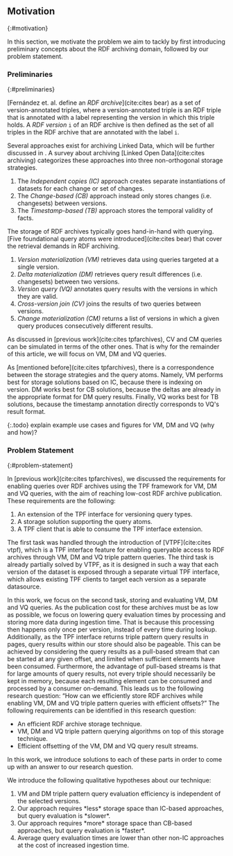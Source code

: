 ## Motivation
{:#motivation}

In this section, we motivate the problem we aim to tackly by
first introducing preliminary concepts about the RDF archiving domain,
followed by our problem statement.

### Preliminaries
{:#preliminaries}

[Fernández et. al. define an _RDF archive_](cite:cites bear) as a set of version-annotated triples,
where a version-annotated triple is an RDF triple that is annotated with a label representing the version in which this triple holds.
A _RDF version_ `i` of an RDF archive is then defined as the set of all triples in the RDF archive that are annotated with the label `i`.

Several approaches exist for archiving Linked Data, which will be further discussed in [](#related-work-archiving).
A survey about archiving [Linked Open Data](cite:cites archiving) categorizes these approaches
into three non-orthogonal storage strategies.
<ol>
    <li>The <em>Independent copies (IC)</em> approach creates separate instantiations of datasets for
each change or set of changes.</li>
    <li>The <em>Change-based (CB)</em> approach instead only stores changes (i.e. changesets) between versions.</li>
    <li>The <em>Timestamp-based (TB)</em> approach stores the temporal validity of facts.</li>
</ol>

The storage of RDF archives typically goes hand-in-hand with querying.
[Five foundational query atoms were introduced](cite:cites bear) that cover the retrieval demands in RDF archiving.
<ol>
    <li><em>Version materialization (VM)</em> retrieves data using queries targeted at a single version.</li>
    <li><em>Delta materialization (DM)</em> retrieves query result differences (i.e. changesets) between two versions.</li>
    <li><em>Version query (VQ)</em> annotates query results with the versions in which they are valid.</li>
    <li><em>Cross-version join (CV)</em> joins the results of two queries between versions.</li>
    <li><em>Change materialization (CM)</em> returns a list of versions in which a given query produces
consecutively different results.</li>
</ol>
As discussed in [previous work](cite:cites tpfarchives), CV and CM queries can be simulated in terms of the other ones.
That is why for the remainder of this article, we will focus on VM, DM and VQ queries.

As [mentioned before](cite:cites tpfarchives), there is a correspondence between the storage strategies and the query atoms.
Namely, VM performs best for storage solutions based on IC, because there is indexing on version.
DM works best for CB solutions, because the deltas are already in the appropriate format for DM query results.
Finally, VQ works best for TB solutions, because the timestamp annotation directly corresponds to VQ's result format.

{:.todo}
explain example use cases and figures for VM, DM and VQ (why and how)?

### Problem Statement
{:#problem-statement}

In [previous work](cite:cites tpfarchives), we discussed the requirements for enabling queries over RDF archives using the TPF framework
for VM, DM and VQ queries, with the aim of reaching low-cost RDF archive publication. These requirements are the following:
<ol>
    <li>An extension of the TPF interface for versioning query types.</li>
    <li>A storage solution supporting the query atoms.</li>
    <li>A TPF client that is able to consume the TPF interface extension.</li>
</ol>
The first task was handled through the introduction of [VTPF](cite:cites vtpf),
which is a TPF interface feature for enabling queryable access to RDF archives through VM, DM and VQ triple pattern queries.
The third task is already partially solved by VTPF, as it is designed in such a way that each version of the dataset
is exposed through a separate virtual TPF interface, which allows existing TPF clients to target each version as a separate datasource.

In this work, we focus on the second task, storing and evaluating VM, DM and VQ queries.
As the publication cost for these archives must be as low as possible,
we focus on lowering query evaluation times by processing and storing more data during ingestion time.
That is because this processing then happens only once per version, instead of every time during lookup.
Additionally, as the TPF interface returns triple pattern query results in pages, query results within our store should also be pageable.
This can be achieved by considering the query results as a pull-based stream that can be started at any given offset,
and limited when sufficient elements have been consumed.
Furthermore, the advantage of pull-based streams is that for large amounts of query results,
not every triple should necessarily be kept in memory,
because each resulting element can be consumed and processed by a consumer on-demand.
This leads us to the following research question:
<q id="research-question">How can we efficiently store RDF archives while enabling VM, DM and VQ triple pattern queries with efficient offsets?</q>
The following requirements can be identified in this research question:
<ul>
    <li>An efficient RDF archive storage technique.</li>
    <li>VM, DM and VQ triple pattern querying algorithms on top of this storage technique.</li>
    <li>Efficient offsetting of the VM, DM and VQ query result streams.</li>
</ul>
In this work, we introduce solutions to each of these parts in order to come up with an answer to our research question.

We introduce the following qualitative hypotheses about our technique:
<ol>
<li id="hypothesis-qualitative-querying">
VM and DM triple pattern query evaluation efficiency is independent of the selected versions.
</li>
<li id="hypothesis-qualitative-ic" markdown="1">
Our approach requires *less* storage space than IC-based approaches, but query evaluation is *slower*.
</li>
<li id="hypothesis-qualitative-cb" markdown="1">
Our approach requires *more* storage space than CB-based approaches, but query evaluation is *faster*.
</li>
<li id="hypothesis-qualitative-ingestion">
Average query evaluation times are lower than other non-IC approaches at the cost of increased ingestion time.
</li>
</ol>
